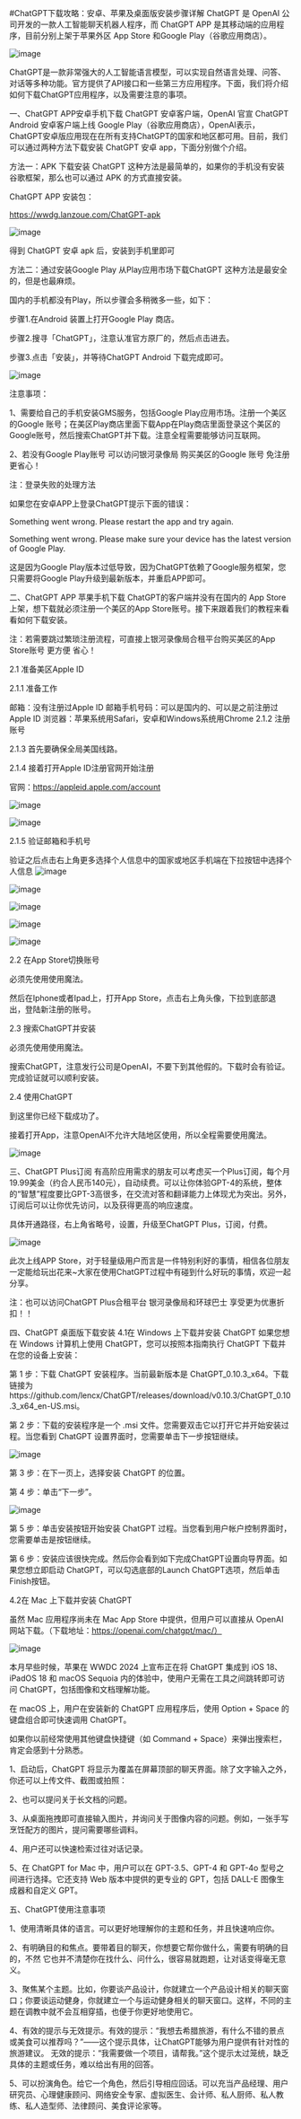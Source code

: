 #ChatGPT下载攻略：安卓、苹果及桌面版安装步骤详解
ChatGPT 是 OpenAI 公司开发的一款人工智能聊天机器人程序，而 ChatGPT APP 是其移动端的应用程序，目前分别上架于苹果外区 App Store 和Google Play（谷歌应用商店）。

![image](https://github.com/user-attachments/assets/c3ea6bd8-1178-461f-9cd0-83ae2559feaa)

ChatGPT是一款非常强大的人工智能语言模型，可以实现自然语言处理、问答、对话等多种功能。官方提供了API接口和一些第三方应用程序。下面，我们将介绍如何下载ChatGPT应用程序，以及需要注意的事项。

一、ChatGPT APP安卓手机下载
ChatGPT 安卓客户端，OpenAI 官宣 ChatGPT Android 安卓客户端上线 Google Play（谷歌应用商店），OpenAI表示，ChatGPT安卓版应用现在在所有支持ChatGPT的国家和地区都可用。目前，我们可以通过两种方法下载安装 ChatGPT 安卓 app，下面分别做个介绍。

方法一：APK 下载安装 ChatGPT
这种方法是最简单的，如果你的手机没有安装谷歌框架，那么也可以通过 APK 的方式直接安装。

ChatGPT APP 安装包：

https://wwdg.lanzoue.com/ChatGPT-apk

![image](https://github.com/user-attachments/assets/35ab92ca-f545-49a2-b859-c9d33eb37f11)


得到 ChatGPT 安卓 apk 后，安装到手机里即可

方法二：通过安装Google Play 从Play应用市场下载ChatGPT
这种方法是最安全的，但是也最麻烦。

国内的手机都没有Play，所以步骤会多稍微多一些，如下：

步骤1.在Android 装置上打开Google Play 商店。

步骤2.搜寻「ChatGPT」，注意认准官方原厂的，然后点击进去。

步骤3.点击「安装」，并等待ChatGPT Android 下载完成即可。

![image](https://github.com/user-attachments/assets/4ddc393b-4548-4fe6-8478-4f1baee52817)


注意事项：

1、需要给自己的手机安装GMS服务，包括Google Play应用市场。注册一个美区的Google 账号；在美区Play商店里面下载App在Play商店里面登录这个美区的Google账号，然后搜索ChatGPT并下载。注意全程需要能够访问互联网。

2、若没有Google Play账号 可以访问银河录像局 购买美区的Google 账号 免注册 更省心！

注：登录失败的处理方法

如果您在安卓APP上登录ChatGPT提示下面的错误：

Something went wrong. Please restart the app and try again.

Something went wrong. Please make sure your device has the latest version of Google Play.

这是因为Google Play版本过低导致，因为ChatGPT依赖了Google服务框架，您只需要将Google Play升级到最新版本，并重启APP即可。

二、ChatGPT APP 苹果手机下载
ChatGPT的客户端并没有在国内的 App Store 上架，想下载就必须注册一个美区的App Store账号。接下来跟着我们的教程来看看如何下载安装。

注：若需要跳过繁琐注册流程，可直接上银河录像局合租平台购买美区的App Store账号 更方便 省心！

2.1 准备美区Apple ID

2.1.1 准备工作

邮箱：没有注册过Apple ID
邮箱手机号码：可以是国内的、可以是之前注册过Apple ID
浏览器：苹果系统用Safari，安卓和Windows系统用Chrome
2.1.2 注册账号

2.1.3 首先要确保全局美国线路。

2.1.4 接着打开Apple ID注册官网开始注册

官网：https://appleid.apple.com/account

![image](https://github.com/user-attachments/assets/9795aa78-ec51-435b-91c5-1249c2534c31)

![image](https://github.com/user-attachments/assets/e04128eb-2232-4e5a-96fc-dc6f4a7f8987)

2.1.5 验证邮箱和手机号

验证之后点击右上角更多选择个人信息中的国家或地区手机端在下拉按钮中选择个人信息
![image](https://github.com/user-attachments/assets/3eae0f72-d1a6-4fad-8ac7-9d8434994efe)

![image](https://github.com/user-attachments/assets/ec647079-809f-4ca5-92cf-5429bf06b1eb)

![image](https://github.com/user-attachments/assets/d72f1226-7e3c-489a-875f-01725f69f71c)

![image](https://github.com/user-attachments/assets/70305ab9-9450-4811-9d42-5078b690c6d7)

![image](https://github.com/user-attachments/assets/27be128c-8785-4243-9688-737ea552cb0f)

2.2 在App Store切换账号

必须先使用使用魔法。

然后在Iphone或者Ipad上，打开App Store，点击右上角头像，下拉到底部退出，登陆新注册的账号。

2.3 搜索ChatGPT并安装

必须先使用使用魔法。

搜索ChatGPT，注意发行公司是OpenAI，不要下到其他假的。下载时会有验证。完成验证就可以顺利安装。

2.4 使用ChatGPT

到这里你已经下载成功了。

接着打开App，注意OpenAI不允许大陆地区使用，所以全程需要使用魔法。

![image](https://github.com/user-attachments/assets/6eb7bc2c-a163-4115-9fcf-70c083081683)


三、ChatGPT Plus订阅
有高阶应用需求的朋友可以考虑买一个Plus订阅，每个月19.99美金（约合人民币140元），自动续费。可以让你体验GPT-4的系统，整体的“智慧”程度要比GPT-3高很多，在交流对答和翻译能力上体现尤为突出。另外，订阅后可以让你优先访问，以及获得更高的响应速度。

具体开通路径，右上角省略号，设置，升级至ChatGPT Plus，订阅，付费。

![image](https://github.com/user-attachments/assets/16cc9309-8263-46e2-bf80-8f013a99883a)


此次上线APP Store，对于轻量级用户而言是一件特别利好的事情，相信各位朋友一定能给玩出花来~大家在使用ChatGPT过程中有碰到什么好玩的事情，欢迎一起分享。

注：也可以访问ChatGPT Plus合租平台 银河录像局和环球巴士 享受更为优惠折扣！！

四、ChatGPT  桌面版下载安装
4.1在 Windows 上下载并安装 ChatGPT
如果您想在 Windows 计算机上使用 ChatGPT，您可以按照本指南执行 ChatGPT 下载并在您的设备上安装：

第 1 步：下载 ChatGPT 安装程序。当前最新版本是 ChatGPT_0.10.3_x64。下载链接为https://github.com/lencx/ChatGPT/releases/download/v0.10.3/ChatGPT_0.10.3_x64_en-US.msi。

第 2 步：下载的安装程序是一个 .msi 文件。您需要双击它以打开它并开始安装过程。当您看到 ChatGPT 设置界面时，您需要单击下一步按钮继续。

![image](https://github.com/user-attachments/assets/7caa194f-0c86-494e-a25a-8b4097e225f2)


第 3 步：在下一页上，选择安装 ChatGPT 的位置。

第 4 步：单击“下一步”。

![image](https://github.com/user-attachments/assets/2f296ebb-59a7-4024-88d7-751fe53383df)


第 5 步：单击安装按钮开始安装 ChatGPT 过程。当您看到用户帐户控制界面时，您需要单击是按钮继续。

第 6 步：安装应该很快完成。然后你会看到如下完成ChatGPT设置向导界面。如果您想立即启动 ChatGPT，可以勾选底部的Launch ChatGPT选项，然后单击Finish按钮。

4.2在 Mac 上下载并安装 ChatGPT

虽然 Mac 应用程序尚未在 Mac App Store 中提供，但用户可以直接从 OpenAI 网站下载。（下载地址：https://openai.com/chatgpt/mac/）

![image](https://github.com/user-attachments/assets/3f9d612e-23ff-4ede-94f5-6783f1d22f1b)


本月早些时候，苹果在 WWDC 2024 上宣布正在将 ChatGPT 集成到 iOS 18、iPadOS 18 和 macOS Sequoia 内的体验中，使用户无需在工具之间跳转即可访问 ChatGPT，包括图像和文档理解功能。

在 macOS 上，用户在安装新的 ChatGPT 应用程序后，使用 Option + Space 的键盘组合即可快速调用 ChatGPT。

如果你以前经常使用其他键盘快捷键（如 Command + Space）来弹出搜索栏，肯定会感到十分熟悉。

1、启动后，ChatGPT 将显示为覆盖在屏幕顶部的聊天界面。除了文字输入之外，你还可以上传文件、截图或拍照：

2、也可以提问关于长文档的问题。

3、从桌面拖拽即可直接输入图片，并询问关于图像内容的问题。例如，一张手写烹饪配方的图片，提问需要哪些调料。

4、用户还可以快速检索过往对话记录。

5、在 ChatGPT for Mac 中，用户可以在 GPT-3.5、GPT-4 和 GPT-4o 型号之间进行选择。它还支持 Web 版本中提供的更专业的 GPT，包括 DALL-E 图像生成器和自定义 GPT。

五、ChatGPT使用注意事项

1、使用清晰具体的语言。可以更好地理解你的主题和任务，并且快速响应你。

2、有明确目的和焦点。要带着目的聊天，你想要它帮你做什么，需要有明确的目的，不然 它也并不清楚你在找什么、问什么，很容易就跑题，让对话变得毫无意义。

3、聚焦某个主题。比如，你要谈产品设计，你就建立一个产品设计相关的聊天窗口；你要谈运动健身，你就建立一个与运动健身相关的聊天窗口。这样，不同的主题在调教中就不会互相穿插，也便于你更好地使用它。

4、有效的提示与无效提示。有效的提示：“我想去希腊旅游，有什么不错的景点或美食可以推荐吗？”——这个提示具体，让ChatGPT能够为用户提供有针对性的旅游建议。 无效的提示：“我需要做一个项目，请帮我。”这个提示太过笼统，缺乏具体的主题或任务，难以给出有用的回答。

5、可以扮演角色。给它一个角色，然后引导相应回话。可以充当产品经理、用户研究员、心理健康顾问、网络安全专家、虚拟医生、会计师、私人厨师、私人教练、私人造型师、法律顾问、美食评论家等。
